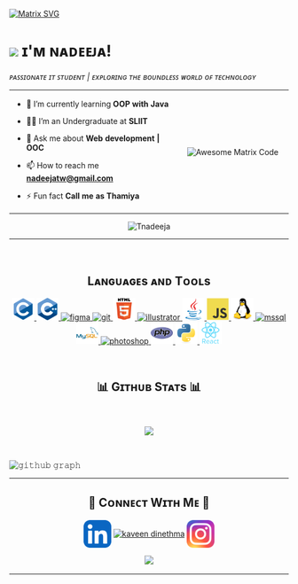 <!--Banner-->
 [![Matrix SVG](https://raw.githubusercontent.com/rodrigograca31/rodrigograca31/master/matrix.svg)](https://www.youtube.com/watch?v=SDkAGkd4NLc) 

<!--Header Name-->
# <img src="https://emojis.slackmojis.com/emojis/images/1531849430/4246/blob-sunglasses.gif?1531849430" width="30"/> ɪ'ᴍ ɴᴀᴅᴇᴇᴊᴀ! 
*ᴘᴀꜱꜱɪᴏɴᴀᴛᴇ ɪᴛ ꜱᴛᴜᴅᴇɴᴛ | ᴇxᴘʟᴏʀɪɴɢ ᴛʜᴇ ʙᴏᴜɴᴅʟᴇꜱꜱ ᴡᴏʀʟᴅ ᴏꜰ ᴛᴇᴄʜɴᴏʟᴏɢʏ*
<br /> 

<!--Start Intro-->               
<table align="center">
<tr border="none">
<td width="60%" align="left">
  
- 🌱 I’m currently learning **OOP with Java**

- 🧑‍🎓 I’m an Undergraduate at **SLIIT**

- 💬 Ask me about **Web development | OOC**

- 📫 How to reach me **nadeejatw@gmail.com**
  
- ⚡ Fun fact **Call me as Thamiya**

</td>
<td width="50%" align="center">

  <img  src = 'https://i.giphy.com/media/v1.Y2lkPTc5MGI3NjExM3Q4eGJ1M2UwOGNoOXpoMzQwdGR2aWM3Z3ZoejliczQyNGp4azV2aiZlcD12MV9pbnRlcm5hbF9naWZfYnlfaWQmY3Q9Zw/BUbMgQBShZOcMPohgn/giphy-downsized-large.gif' alt = 'Awesome Matrix Code' align="center" height ="250" width="100%"/>

  
  </td>
</tr>
</table>
<!--End Intro-->

<!--Profile Count Badge-->
<p align="center"> <img src="https://komarev.com/ghpvc/?username=Tnadeeja&label=Profile%20views&color=0e75b6&style=flat" alt="Tnadeeja" /> </p>

---
<br />

<!--Languages and Tools Section-->       
<h2 align="center">Lᴀɴɢᴜᴀɢᴇs ᴀɴᴅ Tᴏᴏʟs</h2> 
<p align="center"> <a href="https://www.cprogramming.com/" target="_blank" rel="noreferrer"> <img src="https://raw.githubusercontent.com/devicons/devicon/master/icons/c/c-original.svg" alt="c" width="40" height="40"/> </a> <a href="https://www.w3schools.com/cpp/" target="_blank" rel="noreferrer"> <img src="https://raw.githubusercontent.com/devicons/devicon/master/icons/cplusplus/cplusplus-original.svg" alt="cplusplus" width="40" height="40"/> </a> <a href="https://www.figma.com/" target="_blank" rel="noreferrer"> <img src="https://www.vectorlogo.zone/logos/figma/figma-icon.svg" alt="figma" width="40" height="40"/> </a> <a href="https://git-scm.com/" target="_blank" rel="noreferrer"> <img src="https://www.vectorlogo.zone/logos/git-scm/git-scm-icon.svg" alt="git" width="40" height="40"/> </a> <a href="https://www.w3.org/html/" target="_blank" rel="noreferrer"> <img src="https://raw.githubusercontent.com/devicons/devicon/master/icons/html5/html5-original-wordmark.svg" alt="html5" width="40" height="40"/> </a> <a href="https://www.adobe.com/in/products/illustrator.html" target="_blank" rel="noreferrer"> <img src="https://www.vectorlogo.zone/logos/adobe_illustrator/adobe_illustrator-icon.svg" alt="illustrator" width="40" height="40"/> </a> <a href="https://www.java.com" target="_blank" rel="noreferrer"> <img src="https://raw.githubusercontent.com/devicons/devicon/master/icons/java/java-original.svg" alt="java" width="40" height="40"/> </a> <a href="https://developer.mozilla.org/en-US/docs/Web/JavaScript" target="_blank" rel="noreferrer"> <img src="https://raw.githubusercontent.com/devicons/devicon/master/icons/javascript/javascript-original.svg" alt="javascript" width="40" height="40"/> </a> <a href="https://www.linux.org/" target="_blank" rel="noreferrer"> <img src="https://raw.githubusercontent.com/devicons/devicon/master/icons/linux/linux-original.svg" alt="linux" width="40" height="40"/> </a> <a href="https://www.microsoft.com/en-us/sql-server" target="_blank" rel="noreferrer"> <img src="https://www.svgrepo.com/show/303229/microsoft-sql-server-logo.svg" alt="mssql" width="40" height="40"/> </a> <a href="https://www.mysql.com/" target="_blank" rel="noreferrer"> <img src="https://raw.githubusercontent.com/devicons/devicon/master/icons/mysql/mysql-original-wordmark.svg" alt="mysql" width="40" height="40"/> </a> <a href="https://www.photoshop.com/en" target="_blank" rel="noreferrer"> <img src="https://github.com/Scar1109/skill-icons/blob/main/icons/Photoshop.svg" alt="photoshop" width="40" height="40"/> </a> <a href="https://www.php.net" target="_blank" rel="noreferrer"> <img src="https://raw.githubusercontent.com/devicons/devicon/master/icons/php/php-original.svg" alt="php" width="40" height="40"/> </a> <a href="https://www.python.org" target="_blank" rel="noreferrer"> <img src="https://raw.githubusercontent.com/devicons/devicon/master/icons/python/python-original.svg" alt="python" width="40" height="40"/> </a> <a href="https://reactjs.org/" target="_blank" rel="noreferrer"> <img src="https://raw.githubusercontent.com/devicons/devicon/master/icons/react/react-original-wordmark.svg" alt="react" width="40" height="40"/> </a> </p>
<br />

<!--Github stats Table--> 
<h2 align="center">📊 Gɪᴛʜᴜʙ Sᴛᴀᴛs 📊</h2>
<br>

<!--commits-->
<p align="center">
  <a href="https://github.com/Tnadeeja">
    <img align="center" src="https://github-readme-stats.vercel.app/api?username=Tnadeeja&show_icons=true&hide_border=true&title_color=94b4a4&amp&icon_color=FFFFFF&amp&text_color=FFFFFF&amp&bg_color=000000&count_private=true&include_all_commits=true"/>
  </a>
  <!--most usage language-->
  
  <!--<a href="https://github.com/Tnadeeja">
    <img align="center" height="195px" src="https://github-readme-stats.vercel.app/api/top-langs/?username=Tnadeeja&text_color=FFFFFF&bg_color=000000&title_color=94b4a4&langs_count=15&layout=compact&hide_border=true" />
  </a>-->
</p>
</details>
<br>

<!--Contribution Graph-->
![𝚐𝚒𝚝𝚑𝚞𝚋 𝚐𝚛𝚊𝚙𝚑](https://github-readme-activity-graph.vercel.app/graph?username=Tnadeeja&theme=react-dark&hide_border=true&area=true)

<!--<p align="center">
  <img src="https://github.com/Tnadeeja/Tnadeeja/blob/main/github-user-contribution.svg" alt="snake">
</p>-->

---

<!--Contact Section--> 

<h2 align="center">🤝 Cᴏɴɴᴇᴄᴛ Wɪᴛʜ Mᴇ 🤝 </h2>
<p align="center">
<a href="https://www.linkedin.com/in/thamindu-weerasinghe-6b2aa3342/" target="blank"><img align="center" src="https://github.com/tandpfun/skill-icons/blob/main/icons/LinkedIn.svg" alt="kaveendinethma" height="50" width="50" /></a>
<a href="https://www.facebook.com/share/15k1tprDQS/" target="blank"><img align="center" src="https://raw.githubusercontent.com/rahuldkjain/github-profile-readme-generator/master/src/images/icons/Social/facebook.svg" alt="kaveen dinethma" height="50" width="50" /></a>
<a href="https://www.instagram.com/nadeejatw/profilecard/?igsh=d3Z3eG1rdG1oMzFn" target="blank"><img align="center" src="https://github.com/tandpfun/skill-icons/blob/main/icons/Instagram.svg" alt="kavee_dineth" height="50" width="50" /></a>
</p>

<!--Footer--> 
<p align="center">
  <img src="https://capsule-render.vercel.app/api?type=waving&color=gradient&height=65&section=footer"/>
</p>

------
